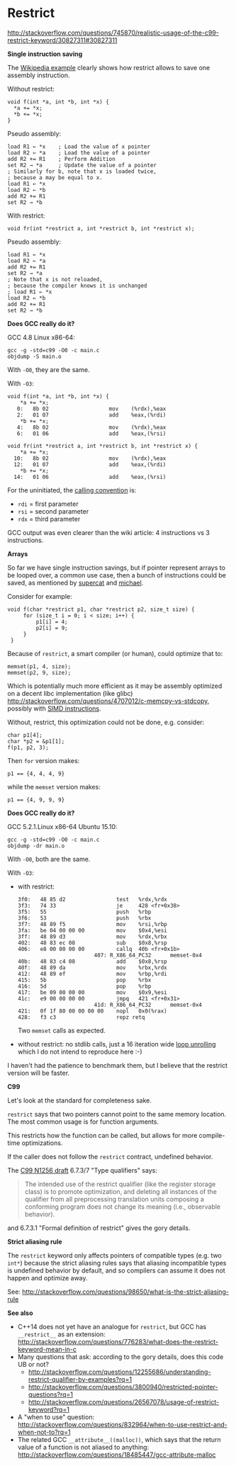 # Restrict

<http://stackoverflow.com/questions/745870/realistic-usage-of-the-c99-restrict-keyword/30827311#30827311>

**Single instruction saving**

The [Wikipedia example](https://en.wikipedia.org/wiki/Restrict) clearly shows how restrict allows to save one assembly instruction.

Without restrict:

    void f(int *a, int *b, int *x) {
      *a += *x;
      *b += *x;
    }

Pseudo assembly:

    load R1 ← *x    ; Load the value of x pointer
    load R2 ← *a    ; Load the value of a pointer
    add R2 += R1    ; Perform Addition
    set R2 → *a     ; Update the value of a pointer
    ; Similarly for b, note that x is loaded twice,
    ; because a may be equal to x.
    load R1 ← *x
    load R2 ← *b
    add R2 += R1
    set R2 → *b

With restrict:

    void fr(int *restrict a, int *restrict b, int *restrict x);

Pseudo assembly:

    load R1 ← *x
    load R2 ← *a
    add R2 += R1
    set R2 → *a
    ; Note that x is not reloaded,
    ; because the compiler knows it is unchanged
    ; load R1 ← *x
    load R2 ← *b
    add R2 += R1
    set R2 → *b

**Does GCC really do it?**

GCC 4.8 Linux x86-64:

    gcc -g -std=c99 -O0 -c main.c
    objdump -S main.o

With `-O0`, they are the same.

With `-O3`:

    void f(int *a, int *b, int *x) {
        *a += *x;
       0:   8b 02                   mov    (%rdx),%eax
       2:   01 07                   add    %eax,(%rdi)
        *b += *x;
       4:   8b 02                   mov    (%rdx),%eax
       6:   01 06                   add    %eax,(%rsi)

    void fr(int *restrict a, int *restrict b, int *restrict x) {
        *a += *x;
      10:   8b 02                   mov    (%rdx),%eax
      12:   01 07                   add    %eax,(%rdi)
        *b += *x;
      14:   01 06                   add    %eax,(%rsi)

For the uninitiated, the [calling convention](https://en.wikipedia.org/wiki/X86_calling_conventions#System_V_AMD64_ABI) is:

- `rdi` = first parameter
- `rsi` = second parameter
- `rdx` = third parameter

GCC output was even clearer than the wiki article: 4 instructions vs 3 instructions.

**Arrays**

So far we have single instruction savings, but if pointer represent arrays to be looped over, a common use case, then a bunch of instructions could be saved, as mentioned by [supercat](http://stackoverflow.com/questions/745870/realistic-usage-of-the-c99-restrict-keyword/30827311?noredirect=1#comment59424338_30827311) and [michael](http://stackoverflow.com/a/745877/895245).

Consider for example:

    void f(char *restrict p1, char *restrict p2, size_t size) {
         for (size_t i = 0; i < size; i++) {
             p1[i] = 4;
             p2[i] = 9;
         }
     }

Because of `restrict`, a smart compiler (or human), could optimize that to:

    memset(p1, 4, size);
    memset(p2, 9, size);

Which is potentially much more efficient as it may be assembly optimized on a decent libc implementation (like glibc) <http://stackoverflow.com/questions/4707012/c-memcpy-vs-stdcopy>, possibly with [SIMD instructions](https://en.wikipedia.org/wiki/Streaming_SIMD_Extensions).

Without, restrict, this optimization could not be done, e.g. consider:

    char p1[4];
    char *p2 = &p1[1];
    f(p1, p2, 3);

Then `for` version makes:

    p1 == {4, 4, 4, 9}

while the `memset` version makes:

    p1 == {4, 9, 9, 9}

**Does GCC really do it?**

GCC 5.2.1.Linux x86-64 Ubuntu 15.10:

    gcc -g -std=c99 -O0 -c main.c
    objdump -dr main.o

With `-O0`, both are the same.

With `-O3`:

-   with restrict:

        3f0:   48 85 d2                test   %rdx,%rdx
        3f3:   74 33                   je     428 <fr+0x38>
        3f5:   55                      push   %rbp
        3f6:   53                      push   %rbx
        3f7:   48 89 f5                mov    %rsi,%rbp
        3fa:   be 04 00 00 00          mov    $0x4,%esi
        3ff:   48 89 d3                mov    %rdx,%rbx
        402:   48 83 ec 08             sub    $0x8,%rsp
        406:   e8 00 00 00 00          callq  40b <fr+0x1b>
                                407: R_X86_64_PC32      memset-0x4
        40b:   48 83 c4 08             add    $0x8,%rsp
        40f:   48 89 da                mov    %rbx,%rdx
        412:   48 89 ef                mov    %rbp,%rdi
        415:   5b                      pop    %rbx
        416:   5d                      pop    %rbp
        417:   be 09 00 00 00          mov    $0x9,%esi
        41c:   e9 00 00 00 00          jmpq   421 <fr+0x31>
                                41d: R_X86_64_PC32      memset-0x4
        421:   0f 1f 80 00 00 00 00    nopl   0x0(%rax)
        428:   f3 c3                   repz retq

    Two `memset` calls as expected.

-   without restrict: no stdlib calls, just a 16 iteration wide [loop unrolling](https://en.wikipedia.org/wiki/Loop_unrolling) which I do not intend to reproduce here :-)

I haven't had the patience to benchmark them, but I believe that the restrict version will be faster.

**C99**

Let's look at the standard for completeness sake.

`restrict` says that two pointers cannot point to the same memory location. The most common usage is for function arguments.

This restricts how the function can be called, but allows for more compile-time optimizations.

If the caller does not follow the `restrict` contract, undefined behavior.

The [C99 N1256 draft](http://www.open-std.org/JTC1/SC22/WG14/www/docs/n1256.pdf) 6.7.3/7 "Type qualifiers" says:

> The intended use of the restrict qualifier (like the register storage class) is to promote optimization, and deleting all instances of the qualifier from all preprocessing translation units composing a conforming program does not change its meaning (i.e., observable behavior).

and 6.7.3.1 "Formal definition of restrict" gives the gory details.

**Strict aliasing rule**

The `restrict` keyword only affects pointers of compatible types (e.g. two `int*`) because the strict aliasing rules says that aliasing incompatible types is undefined behavior by default, and so compilers can assume it does not happen and optimize away.

See: http://stackoverflow.com/questions/98650/what-is-the-strict-aliasing-rule

**See also**

- C++14 does not yet have an analogue for `restrict`, but GCC has `__restrict__` as an extension: http://stackoverflow.com/questions/776283/what-does-the-restrict-keyword-mean-in-c
- Many questions that ask: according to the gory details, does this code UB or not?
    - http://stackoverflow.com/questions/12255686/understanding-restrict-qualifier-by-examples?rq=1
    - http://stackoverflow.com/questions/3800940/restricted-pointer-questions?rq=1
    - http://stackoverflow.com/questions/26567078/usage-of-restrict-keyword?rq=1
- A "when to use" question: http://stackoverflow.com/questions/832964/when-to-use-restrict-and-when-not-to?rq=1
- The related GCC `__attribute__((malloc))`, which says that the return value of a function is not aliased to anything: http://stackoverflow.com/questions/18485447/gcc-attribute-malloc
